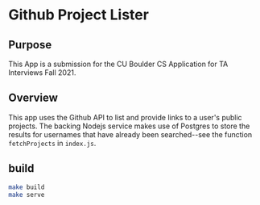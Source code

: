 
# Github Project Lister

## Purpose

This App is a submission for the CU Boulder CS Application for TA Interviews Fall 2021.

## Overview

This app uses the Github API to list and provide links to a user's public projects. The backing Nodejs service makes use of Postgres to store the results for usernames that have already been searched--see the function `fetchProjects` in `index.js`.

## build

```sh
make build
make serve
```
